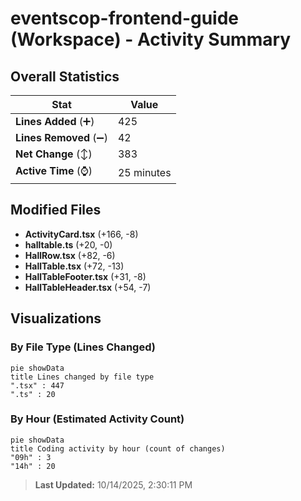 # eventscop-frontend-guide (Workspace) - Activity Summary 

## Overall Statistics

| Stat                   | Value                                                             |
| ---------------------- | ----------------------------------------------------------------- |
| **Lines Added** (➕)   | 425                                          |
| **Lines Removed** (➖) | 42                                        |
| **Net Change** (↕)    | 383                |
| **Active Time** (⌚)   | 25 minutes |


## Modified Files
- **ActivityCard.tsx** (+166, -8)
- **halltable.ts** (+20, -0)
- **HallRow.tsx** (+82, -6)
- **HallTable.tsx** (+72, -13)
- **HallTableFooter.tsx** (+31, -8)
- **HallTableHeader.tsx** (+54, -7)

## Visualizations

### By File Type (Lines Changed)

```mermaid
pie showData
title Lines changed by file type
".tsx" : 447
".ts" : 20
```

### By Hour (Estimated Activity Count)

```mermaid
pie showData
title Coding activity by hour (count of changes)
"09h" : 3
"14h" : 20
```


> **Last Updated:** 10/14/2025, 2:30:11 PM